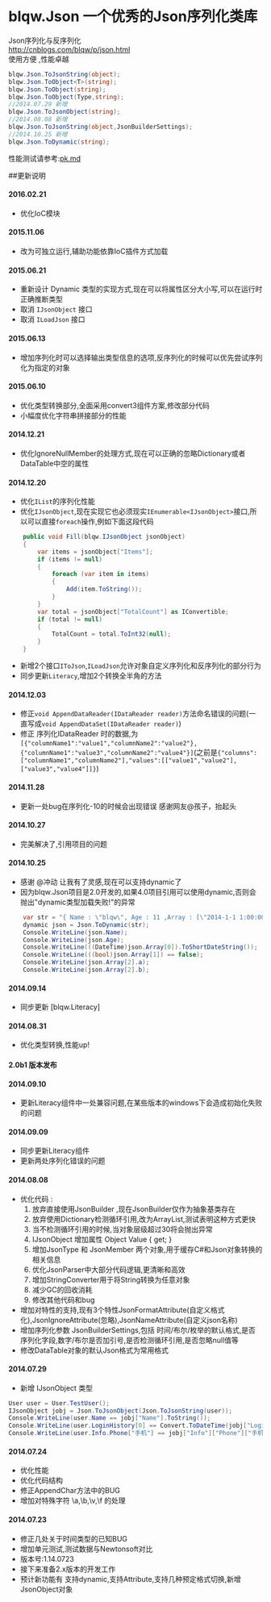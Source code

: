 # blqw.Json 一个优秀的Json序列化类库
Json序列化与反序列化  
http://cnblogs.com/blqw/p/json.html  
使用方便 ,性能卓越  
```csharp
blqw.Json.ToJsonString(object);  
blqw.Json.ToObject<T>(string);  
blqw.Json.ToObject(string);  
blqw.Json.ToObject(Type,string);  
//2014.07.29 新增  
blqw.Json.ToJsonObject(string);  
//2014.08.08 新增  
blqw.Json.ToJsonString(object,JsonBuilderSettings);  
//2014.10.25 新增  
blqw.Json.ToDynamic(string);  
```

性能测试请参考:[pk.md](https://github.com/blqw/blqw.Json/blob/master/pk.md)

##更新说明
#### 2016.02.21  
* 优化IoC模块  

#### 2015.11.06
* 改为可独立运行,辅助功能依靠IoC插件方式加载

#### 2015.06.21  
* 重新设计 Dynamic 类型的实现方式,现在可以将属性区分大小写,可以在运行时正确推断类型  
* 取消 `IJsonObject` 接口  
* 取消 `ILoadJson` 接口  
  
#### 2015.06.13  
* 增加序列化时可以选择输出类型信息的选项,反序列化的时候可以优先尝试序列化为指定的对象  

#### 2015.06.10  
*  优化类型转换部分,全面采用convert3组件方案,修改部分代码
*  小幅度优化字符串拼接部分的性能

#### 2014.12.21
*  优化IgnoreNullMember的处理方式,现在可以正确的忽略Dictionary或者DataTable中空的属性 

#### 2014.12.20
* 优化`IList`的序列化性能  
* 优化`IJsonObject`,现在实现它也必须现实`IEnumerable<IJsonObject>`接口,所以可以直接`foreach`操作,例如下面这段代码  
```csharp
    public void Fill(blqw.IJsonObject jsonObject)
    {
        var items = jsonObject["Items"];
        if (items != null)
        {
            foreach (var item in items)
            {
                Add(item.ToString());
            }
        }
        var total = jsonObject["TotalCount"] as IConvertible;
        if (total != null)
        {
            TotalCount = total.ToInt32(null);
        }
    } 
```  
* 新增2个接口`IToJson`,`ILoadJson`允许对象自定义序列化和反序列化的部分行为  
* 同步更新`Literacy`,增加2个转换全半角的方法  

#### 2014.12.03
* 修正`void AppendDataReader(IDataReader reader)`方法命名错误的问题(一直写成`void AppendDataSet(IDataReader reader)`)
* 修正 序列化IDataReader 时的数据,为`[{"columnName1":"value1","columnName2":"value2"},{"columnName1":"value3","columnName2":"value4"}]`(之前是`{"columns":["columnName1","columnName2"],"values":[["value1","value2"],["value3","value4"]]}`)

#### 2014.11.28
* 更新一处bug在序列化-10的时候会出现错误 感谢网友@孩子，抬起头  

#### 2014.10.27
* 完美解决了,引用项目的问题

#### 2014.10.25
* 感谢 @冲动 让我有了灵感,现在可以支持dynamic了
* 因为blqw.Json项目是2.0开发的,如果4.0项目引用可以使用dynamic,否则会抛出"dynamic类型加载失败!"的异常

```csharp
	var str = "{ Name : \"blqw\", Age : 11 ,Array : [\"2014-1-1 1:00:00\",false,{ a:1,b:2 }] }";
	dynamic json = Json.ToDynamic(str);
	Console.WriteLine(json.Name);
	Console.WriteLine(json.Age);
	Console.WriteLine(((DateTime)json.Array[0]).ToShortDateString());
	Console.WriteLine(((bool)json.Array[1]) == false);
	Console.WriteLine(json.Array[2].a);
	Console.WriteLine(json.Array[2].b);
```

#### 2014.09.14
* 同步更新 [blqw.Literacy]

#### 2014.08.31  
* 优化类型转换,性能up!

#### 2.0b1 版本发布
  
#### 2014.09.10  
* 更新Literacy组件中一处兼容问题,在某些版本的windows下会造成初始化失败的问题

#### 2014.09.09  
* 同步更新Literacy组件  
* 更新两处序列化错误的问题  

#### 2014.08.08   
* 优化代码 :  
    1. 放弃直接使用JsonBuilder ,现在JsonBuilder仅作为抽象基类存在  
    1. 放弃使用Dictionary检测循环引用,改为ArrayList,测试表明这种方式更快  
    1. 当不检测循环引用的时候,当对象层级超过30将会抛出异常  
    1. IJsonObject 增加属性 Object Value { get; }  
    1. 增加JsonType 和 JsonMember 两个对象,用于缓存C#和Json对象转换的相关信息  
    1. 优化JsonParser中大部分代码逻辑,更清晰和高效  
    1. 增加StringConverter用于将String转换为任意对象  
    1. 减少GC的回收消耗  
    1. 修改其他代码和bug  
* 增加对特性的支持,现有3个特性JsonFormatAttribute(自定义格式化),JsonIgnoreAttribute(忽略),JsonNameAttribute(自定义json名称)  
* 增加序列化参数 JsonBuilderSettings,包括 时间/布尔/枚举的默认格式,是否序列化字段,数字/布尔是否加引号,是否检测循环引用,是否忽略null值等  
* 修改DataTable对象的默认Json格式为常用格式  

#### 2014.07.29  
* 新增 IJsonObject 类型  

```csharp
User user = User.TestUser();
IJsonObject jobj = Json.ToJsonObject(Json.ToJsonString(user));
Console.WriteLine(user.Name == jobj["Name"].ToString());
Console.WriteLine(user.LoginHistory[0] == Convert.ToDateTime(jobj["LoginHistory"][0]));
Console.WriteLine(user.Info.Phone["手机"] == jobj["Info"]["Phone"]["手机"].ToString());
```

#### 2014.07.24  
* 优化性能  
* 优化代码结构
* 修正AppendChar方法中的BUG  
* 增加对特殊字符 \a,\b,\v,\f 的处理  

#### 2014.07.23  
* 修正几处关于时间类型的已知BUG  
* 增加单元测试,测试数据与Newtonsoft对比  
* 版本号:1.14.0723  
* 接下来准备2.x版本的开发工作  
* 预计新功能有  支持dynamic,支持Attribute,支持几种预定格式切换,新增JsonObject对象